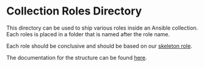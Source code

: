 # Collection Roles Directory

This directory can be used to ship various roles inside an Ansible collection.
Each roles is placed in a folder that is named after the role name.

Each role should be conclusive and should be based on our
[skeleton role](https://github.com/whiletruedoio/ansible-skeleton/).

The documentation for the structure can be found
[here](https://docs.ansible.com/ansible/latest/dev_guide/developing_collections_structure.html#roles-directory).
